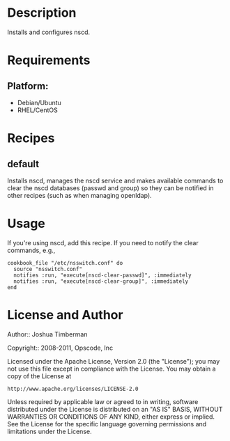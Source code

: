 Description
===========

Installs and configures nscd.

Requirements
============

## Platform:

* Debian/Ubuntu
* RHEL/CentOS

Recipes
=======

default
-------

Installs nscd, manages the nscd service and makes available commands
to clear the nscd databases (passwd and group) so they can be notified
in other recipes (such as when managing openldap).

Usage
=====

If you're using nscd, add this recipe. If you need to notify the clear
commands, e.g.,

    cookbook_file "/etc/nsswitch.conf" do
      source "nsswitch.conf"
      notifies :run, "execute[nscd-clear-passwd]", :immediately
      notifies :run, "execute[nscd-clear-group]", :immediately
    end

License and Author
==================

Author:: Joshua Timberman

Copyright:: 2008-2011, Opscode, Inc

Licensed under the Apache License, Version 2.0 (the "License");
you may not use this file except in compliance with the License.
You may obtain a copy of the License at

    http://www.apache.org/licenses/LICENSE-2.0

Unless required by applicable law or agreed to in writing, software
distributed under the License is distributed on an "AS IS" BASIS,
WITHOUT WARRANTIES OR CONDITIONS OF ANY KIND, either express or implied.
See the License for the specific language governing permissions and
limitations under the License.
